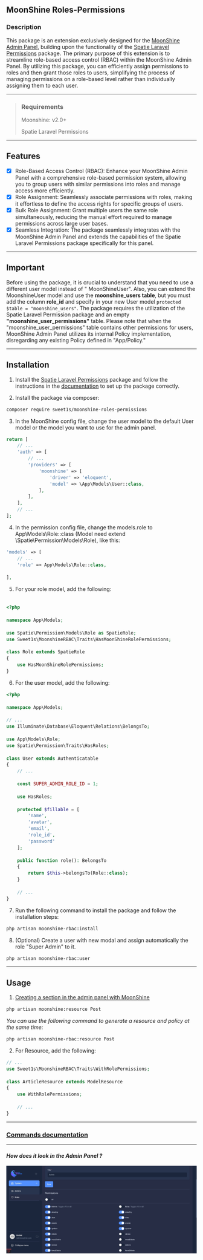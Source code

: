 ## MoonShine Roles-Permissions

### Description

This package is an extension exclusively designed for
the [MoonShine Admin Panel](https://github.com/moonshine-software/moonshine), building upon the functionality of
the [Spatie Laravel Permissions](https://github.com/spatie/laravel-permission) package. The primary purpose of this
extension is to streamline role-based access control (RBAC) within the MoonShine Admin Panel. By utilizing this package,
you can efficiently assign permissions to roles and then grant those roles to users, simplifying the process of managing
permissions on a role-based level rather than individually assigning them to each user.

---

>### Requirements
> Moonshine: v2.0+
>
> Spatie Laravel Permissions

---

## Features

-   [x] Role-Based Access Control (RBAC): Enhance your MoonShine Admin Panel with a comprehensive role-based permission
    system, allowing you to group users with similar permissions into roles and manage access more efficiently.
-   [x] Role Assignment: Seamlessly associate permissions with roles, making it effortless to define the access rights
    for
    specific groups of users.
-   [x] Bulk Role Assignment: Grant multiple users the same role simultaneously, reducing the manual effort required to
    manage permissions across large user bases.
-   [x] Seamless Integration: The package seamlessly integrates with the MoonShine Admin Panel and extends the
    capabilities of the Spatie Laravel Permissions package specifically for this panel.

---

## Important

Before using the package, it is crucial to understand that you need to use a different user model instead of "
MoonShineUser". Also, you can extend the MoonshineUser model and use the **moonshine_users table**, but you must add the
column **role_id** and specify in your new User model `protected $table = "moonshine_users"`. The package requires
the utilization of the Spatie Laravel Permission package and an empty **"moonshine_user_permissions"** table. Please
note that when the "moonshine_user_permissions" table contains other permissions for users, MoonShine Admin Panel
utilizes its internal Policy implementation, disregarding any existing Policy defined in "App/Policy."

---

## Installation

1. Install the [Spatie Laravel Permissions](https://github.com/spatie/laravel-permission) package and follow the
   instructions in the [documentation](https://spatie.be/docs/laravel-permission/v5/installation-laravel) to set up the
   package correctly.

2. Install the package via composer:

```bash
composer require sweet1s/moonshine-roles-permissions
```

3. In the MoonShine config file, change the user model to the default User model or the model you want to use for the
   admin panel.

```PHP
return [
    // ...
    'auth' => [
        // ...
        'providers' => [
            'moonshine' => [
                'driver' => 'eloquent',
                'model' => \App\Models\User::class,
            ],
        ],
    ],
    // ...
];
```

4. In the permission config file, change the models.role to App\Models\Role::class (Model need extend
   \Spatie\Permission\Models\Role), like this:

```PHP
'models' => [
    // ...
    'role' => App\Models\Role::class,

],
```

5. For your role model, add the following:

```PHP

<?php

namespace App\Models;

use Spatie\Permission\Models\Role as SpatieRole;
use Sweet1s\MoonshineRBAC\Traits\HasMoonShineRolePermissions;

class Role extends SpatieRole
{
    use HasMoonShineRolePermissions;
}


```

6. For the user model, add the following:

```PHP
<?php

namespace App\Models;

// ...
use Illuminate\Database\Eloquent\Relations\BelongsTo;

use App\Models\Role;
use Spatie\Permission\Traits\HasRoles;

class User extends Authenticatable
{
    // ...

    const SUPER_ADMIN_ROLE_ID = 1;

    use HasRoles;

    protected $fillable = [
        'name',
        'avatar',
        'email',
        'role_id',
        'password'
    ];

    public function role(): BelongsTo
    {
        return $this->belongsTo(Role::class);
    }

    // ...
}
```

7. Run the following command to install the package and follow the installation steps:

```bash
php artisan moonshine-rbac:install
```

8. (Optional) Create a user with new modal and assign automatically the role "Super Admin" to it.

```bash
php artisan moonshine-rbac:user
```

---

## Usage

1. [Creating a section in the admin panel with MoonShine](https://moonshine.cutcode.dev/section/resources-index?change-moonshine-locale=en)

```bash
php artisan moonshine:resource Post
```

_You can use the following command to generate a resource and policy at the same time:_

```bash
php artisan moonshine-rbac:resource Post
```

2. For Resource, add the following:

```PHP
// ...
use Sweet1s\MoonshineRBAC\Traits\WithRolePermissions;

class ArticleResource extends ModelResource
{
    use WithRolePermissions;

    // ...
}
```

---

### [Commands documentation](./.docs/Commands.md)

---

#### _How does it look in the Admin Panel ?_

![How does it look in the Admin Panel](./.docs/images/how-look-role.jpg)
